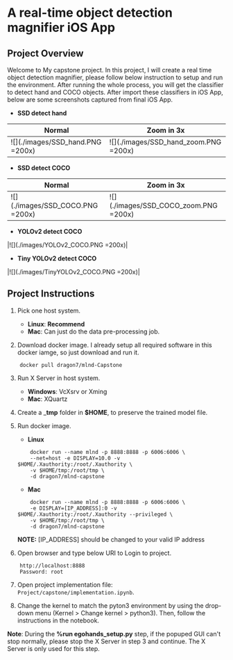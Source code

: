 # A real-time object detection magnifier iOS App

## Project Overview

Welcome to My capstone project. In this project, I will create a real time object detection magnifier, please follow below instruction to setup and run the environment. After running the whole process, you will get the classifier to detect hand and COCO objects. After import these classifiers in iOS App, below are some screenshots captured from final iOS App.

- __SSD detect hand__

| Normal  | Zoom in 3x |
|---|---|
|![](./images/SSD_hand.PNG =200x)|![](./images/SSD_hand_zoom.PNG =200x)|


- __SSD detect COCO__

| Normal  | Zoom in 3x |
|---|---|
|![](./images/SSD_COCO.PNG =200x)|![](./images/SSD_COCO_zoom.PNG =200x)|

- __YOLOv2 detect COCO__

|![](./images/YOLOv2_COCO.PNG =200x)|

- __Tiny YOLOv2 detect COCO__

|![](./images/TinyYOLOv2_COCO.PNG =200x)|

## Project Instructions

1. Pick one host system.
    - __Linux__: __Recommend__
    - __Mac__: Can just do the data pre-processing job.

2. Download docker image. I already setup all required software in this docker iamge, so just download and run it.
```
    docker pull dragon7/mlnd-Capstone
```

3. Run X Server in host system.
    - __Windows__: VcXsrv or Xming
    - __Mac__: XQuartz

4. Create a ___tmp__ folder in __$HOME__, to preserve the trained model file.

5. Run docker image.
    - __Linux__
    ```
        docker run --name mlnd -p 8888:8888 -p 6006:6006 \
        --net=host -e DISPLAY=10.0 -v $HOME/.Xauthority:/root/.Xauthority \
        -v $HOME/tmp:/root/tmp \
        -d dragon7/mlnd-capstone
    ```
    - __Mac__
    ```
        docker run --name mlnd -p 8888:8888 -p 6006:6006 \
        -e DISPLAY=[IP_ADDRESS]:0 -v $HOME/.Xauthority:/root/.Xauthority --privileged \
        -v $HOME/tmp:/root/tmp \
        -d dragon7/mlnd-capstone
    ```
    __NOTE:__ [IP_ADDRESS] should be changed to your valid IP address

6. Open browser and type below URI to Login to project.
```
    http://localhost:8888
    Password: root
```

7. Open project implementation file: `Project/capstone/implementation.ipynb`.

8. Change the kernel to match the pyton3 environment by using the drop-down menu (Kernel > Change kernel > python3). Then, follow the instructions in the notebook.

__Note__:  During the __%run egohands_setup.py__ step, if the popuped GUI can't stop normally, please stop the X Server in step 3 and continue. The X Server is only used for this step.
